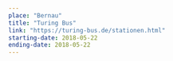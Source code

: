 ```yaml
---
place: "Bernau"
title: "Turing Bus"
link: "https://turing-bus.de/stationen.html"
starting-date: 2018-05-22
ending-date: 2018-05-22
---
```

